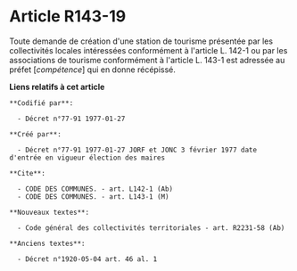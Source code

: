 # Article R143-19

Toute demande de création d'une station de tourisme présentée par les collectivités locales intéressées conformément à
l'article L. 142-1 ou par les associations de tourisme conformément à l'article L. 143-1 est adressée au préfet
[*compétence*] qui en donne récépissé.

**Liens relatifs à cet article**

	**Codifié par**:

	  - Décret n°77-91 1977-01-27

	**Créé par**:

	  - Décret n°77-91 1977-01-27 JORF et JONC 3 février 1977 date d'entrée en vigueur élection des maires

	**Cite**:

	  - CODE DES COMMUNES. - art. L142-1 (Ab)
	  - CODE DES COMMUNES. - art. L143-1 (M)

	**Nouveaux textes**:

	  - Code général des collectivités territoriales - art. R2231-58 (Ab)

	**Anciens textes**:

	  - Décret n°1920-05-04 art. 46 al. 1
